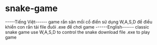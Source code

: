 # snake-game
-----Tiếng Việt------
game rắn săn mồi cổ điển 
sử dụng W,A,S,D để điều khiển con rắn 
tải file đuôi .exe để chơi game
------English------
classic snake game
use W,A,S,D to control the snake 
download file .exe to play game 
